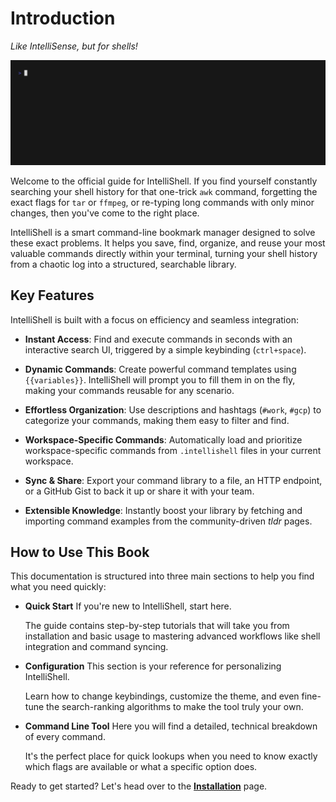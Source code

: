 # Introduction

_Like IntelliSense, but for shells!_

![intelli-shell demo](images/demo.gif)

Welcome to the official guide for IntelliShell. If you find yourself constantly searching your shell history for that
one-trick `awk` command, forgetting the exact flags for `tar` or `ffmpeg`, or re-typing long commands with only minor changes,
then you've come to the right place.

IntelliShell is a smart command-line bookmark manager designed to solve these exact problems. It helps you save, find,
organize, and reuse your most valuable commands directly within your terminal, turning your shell history from a chaotic
log into a structured, searchable library.

## Key Features

IntelliShell is built with a focus on efficiency and seamless integration:

- **Instant Access**: Find and execute commands in seconds with an interactive search UI, triggered by a simple
  keybinding (`ctrl+space`).

- **Dynamic Commands**: Create powerful command templates using `{{variables}}`. IntelliShell will prompt you to fill
  them in on the fly, making your commands reusable for any scenario.

- **Effortless Organization**: Use descriptions and hashtags (`#work`, `#gcp`) to categorize your commands, making them
  easy to filter and find.

- **Workspace-Specific Commands**: Automatically load and prioritize workspace-specific commands from `.intellishell`
  files in your current workspace.

- **Sync & Share**: Export your command library to a file, an HTTP endpoint, or a GitHub Gist to back it up or share it
  with your team.

- **Extensible Knowledge**: Instantly boost your library by fetching and importing command examples from the
  community-driven _tldr_ pages.

## How to Use This Book

This documentation is structured into three main sections to help you find what you need quickly:

- **Quick Start** If you're new to IntelliShell, start here.
  
  The guide contains step-by-step tutorials that will take you from installation and basic usage to mastering advanced
  workflows like shell integration and command syncing.

- **Configuration** This section is your reference for personalizing IntelliShell.
  
  Learn how to change keybindings, customize the theme,
  and even fine-tune the search-ranking algorithms to make the tool truly your own.

- **Command Line Tool** Here you will find a detailed, technical breakdown of every command.
  
  It's the perfect place for quick lookups when you need to know exactly which flags are available or what a specific
  option does.

Ready to get started? Let's head over to the [**Installation**](./guide/installation.md) page.
